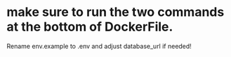 # make sure to run the two commands at the bottom of DockerFile.
Rename env.example to .env and adjust database_url if needed!
